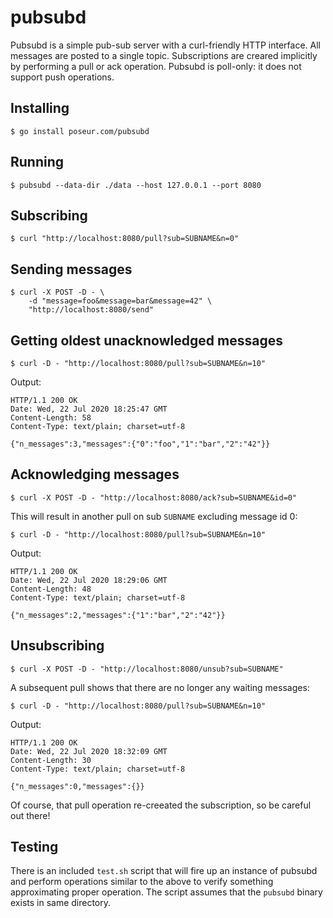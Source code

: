 # pubsubd

Pubsubd is a simple pub-sub server with a curl-friendly HTTP interface. All messages are posted to a single topic. Subscriptions are creared implicitly by performing a pull or ack operation. Pubsubd is poll-only: it does not support push operations.

## Installing

```
$ go install poseur.com/pubsubd
```

## Running

```
$ pubsubd --data-dir ./data --host 127.0.0.1 --port 8080
```

## Subscribing

```
$ curl "http://localhost:8080/pull?sub=SUBNAME&n=0"
```

## Sending messages

```
$ curl -X POST -D - \
    -d "message=foo&message=bar&message=42" \
    "http://localhost:8080/send"
```

## Getting oldest unacknowledged messages

```
$ curl -D - "http://localhost:8080/pull?sub=SUBNAME&n=10"
```

Output:

```
HTTP/1.1 200 OK
Date: Wed, 22 Jul 2020 18:25:47 GMT
Content-Length: 58
Content-Type: text/plain; charset=utf-8

{"n_messages":3,"messages":{"0":"foo","1":"bar","2":"42"}}
```

## Acknowledging messages

```
$ curl -X POST -D - "http://localhost:8080/ack?sub=SUBNAME&id=0"
```

This will result in another pull on sub `SUBNAME` excluding message id 0:

```
$ curl -D - "http://localhost:8080/pull?sub=SUBNAME&n=10"
```

Output:

```
HTTP/1.1 200 OK
Date: Wed, 22 Jul 2020 18:29:06 GMT
Content-Length: 48
Content-Type: text/plain; charset=utf-8

{"n_messages":2,"messages":{"1":"bar","2":"42"}}
```

## Unsubscribing

```
$ curl -X POST -D - "http://localhost:8080/unsub?sub=SUBNAME"
```

A subsequent pull shows that there are no longer any waiting messages:


```
$ curl -D - "http://localhost:8080/pull?sub=SUBNAME&n=10"
```

Output:

```
HTTP/1.1 200 OK
Date: Wed, 22 Jul 2020 18:32:09 GMT
Content-Length: 30
Content-Type: text/plain; charset=utf-8

{"n_messages":0,"messages":{}}
```

Of course, that pull operation re-creeated the subscription, so be careful out  there!

## Testing

There is an included `test.sh` script that will fire up an instance of pubsubd and perform operations similar to the above to verify something approximating proper operation. The script assumes that the `pubsubd` binary exists in same directory. 